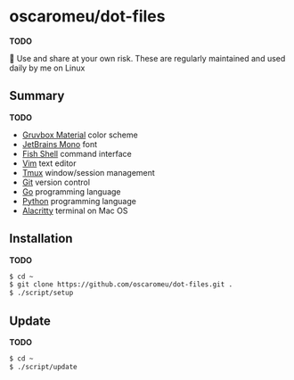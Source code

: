 # oscaromeu/dot-files

**TODO**

:wrench: Use and share at your own risk. These are regularly maintained and
used daily by me on Linux

## Summary

**TODO**

- [Gruvbox Material](https://github.com/sainnhe/gruvbox-material) color scheme
- [JetBrains Mono](https://www.jetbrains.com/lp/mono/) font
- [Fish Shell](https://fishshell.com/) command interface
- [Vim](https://www.vim.org/) text editor
- [Tmux](https://github.com/tmux/tmux) window/session management
- [Git](https://git-scm.com/) version control
- [Go](https://golang.org/) programming language
- [Python](https://www.python.org/) programming language
- [Alacritty](https://github.com/alacritty/alacritty) terminal on Mac OS

## Installation

**TODO**

```bash
$ cd ~
$ git clone https://github.com/oscaromeu/dot-files.git .
$ ./script/setup
```

## Update

**TODO**

```bash
$ cd ~
$ ./script/update
```
